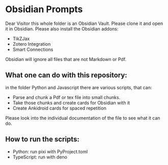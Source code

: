 # Obsidian Prompts

Dear Visitor this whole folder is an Obsidian Vault. Please clone it and open it in Obsidian. 
Please also install the Obsidian addons:
- TikZJax
- Zotero Integration
- Smart Connections

Obsidian will ignore all files that are not Markdown or Pdf.

## What one can do with this repository:

in the folder Python and Javascript there are various scripts, that can:

- Parse and chunk a Pdf or tex file into small chunks.
- Take those chunks and create cards for Obsidian with it
- Create Ankidroid cards for spaced repetition

Please look into the individual documentation of the file to see what it can do.


## How to run the scripts:

- Python: run pixi with PyProject.toml
- TypeScript: run with deno


